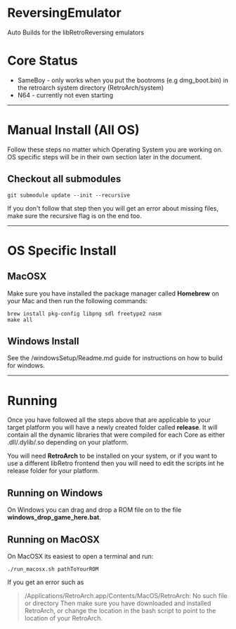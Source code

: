 # ReversingEmulator
Auto Builds for the libRetroReversing emulators

# Core Status
* SameBoy - only works when you put the bootroms (e.g dmg_boot.bin) in the retroarch system directory (RetroArch/system)
* N64 - currently not even starting

---
# Manual Install (All OS)
Follow these steps no matter which Operating System you are working on. OS specific steps will be in their own section later in the document.

## Checkout all submodules
```
git submodule update --init --recursive
```

If you don't follow that step then you will get an error about missing files, make sure the recursive flag is on the end too.

---
# OS Specific Install

## MacOSX
Make sure you have installed the package manager called **Homebrew** on your Mac and then run the following commands:
```
brew install pkg-config libpng sdl freetype2 nasm
make all
```

## Windows Install
See the /windowsSetup/Readme.md guide for instructions on how to build for windows.

---
# Running
Once you have followed all the steps above that are applicable to your target platform you will have a newly created folder called **release**. It will contain all the dynamic libraries that were compiled for each Core as either .dll/.dylib/.so depending on your platform.

You will need **RetroArch** to be installed on your system, or if you want to use a different libRetro frontend then you will need to edit the scripts int he release folder for your platform.

## Running on Windows
On Windows you can drag and drop a ROM file on to the file **windows_drop_game_here.bat**.

## Running on MacOSX
On MacOSX its easiest to open a terminal and run:
```
./run_macosx.sh pathToYourROM
```

If you get an error such as 
> /Applications/RetroArch.app/Contents/MacOS/RetroArch: No such file or directory
Then make sure you have downloaded and installed RetroArch, or change the location in the bash script to point to the location of your RetroArch.